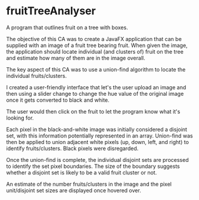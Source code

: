 # fruitTreeAnalyser
A program that outlines fruit on a tree with boxes.

The objective of this CA was to create a JavaFX application that can be supplied with an image
of a fruit tree bearing fruit. When given the image, the application should locate individual (and clusters of) fruit on the 
tree and estimate how many of them are in the image overall. 

The key aspect of this CA was to use a union-find algorithm to locate the individual
fruits/clusters.

I created a user-friendly interface that let's the user upload an image and then using a slider change to change the hue 
value of the original image once it gets converted to black and white.

The user would then click on the fruit to let the program know what it's looking for.

Each pixel in the black-and-white image was initially considered a disjoint set, with this
information potentially represented in an array. Union-find was then be applied to union
adjacent white pixels (up, down, left, and right) to identify fruits/clusters. Black pixels were disregarded.

Once the union-find is complete, the individual disjoint sets are processed to identify the
set pixel boundaries. The size of the boundary suggests whether a disjoint set
is likely to be a valid fruit cluster or not.

An estimate of the number fruits/clusters in the image and the pixel unit/disjoint set sizes are displayed once hovered over.

